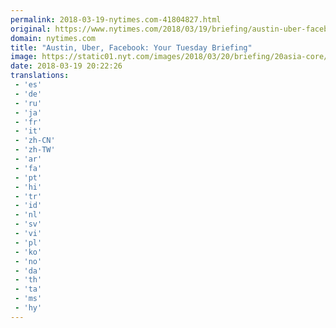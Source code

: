 ```yaml
---
permalink: 2018-03-19-nytimes.com-41804827.html
original: https://www.nytimes.com/2018/03/19/briefing/austin-uber-facebook.html?partner=rss&amp;emc=rss
domain: nytimes.com
title: "Austin, Uber, Facebook: Your Tuesday Briefing"
image: https://static01.nyt.com/images/2018/03/20/briefing/20asia-core/20asia-core-mediumThreeByTwo440.jpg
date: 2018-03-19 20:22:26
translations: 
 - 'es'
 - 'de'
 - 'ru'
 - 'ja'
 - 'fr'
 - 'it'
 - 'zh-CN'
 - 'zh-TW'
 - 'ar'
 - 'fa'
 - 'pt'
 - 'hi'
 - 'tr'
 - 'id'
 - 'nl'
 - 'sv'
 - 'vi'
 - 'pl'
 - 'ko'
 - 'no'
 - 'da'
 - 'th'
 - 'ta'
 - 'ms'
 - 'hy'
---
```


